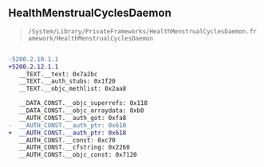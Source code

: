 ## HealthMenstrualCyclesDaemon

> `/System/Library/PrivateFrameworks/HealthMenstrualCyclesDaemon.framework/HealthMenstrualCyclesDaemon`

```diff

-5200.2.10.1.1
+5200.2.12.1.1
   __TEXT.__text: 0x7a2bc
   __TEXT.__auth_stubs: 0x1f20
   __TEXT.__objc_methlist: 0x2aa8

   __DATA_CONST.__objc_superrefs: 0x118
   __DATA_CONST.__objc_arraydata: 0xb0
   __AUTH_CONST.__auth_got: 0xfa8
-  __AUTH_CONST.__auth_ptr: 0x610
+  __AUTH_CONST.__auth_ptr: 0x618
   __AUTH_CONST.__const: 0xc70
   __AUTH_CONST.__cfstring: 0x2260
   __AUTH_CONST.__objc_const: 0x7120

```
